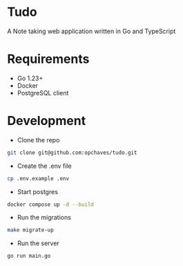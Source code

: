 # Tudo

A Note taking web application written in Go and TypeScript

# Requirements

- Go 1.23+
- Docker
- PostgreSQL client

# Development

- Clone the repo

```sh
git clone git@github.com:opchaves/tudo.git
```

- Create the .env file

```sh
cp .env.example .env
```

- Start postgres

```sh
docker compose up -d --build
```

- Run the migrations

```sh
make migrate-up
```

- Run the server

```sh
go run main.go
```
